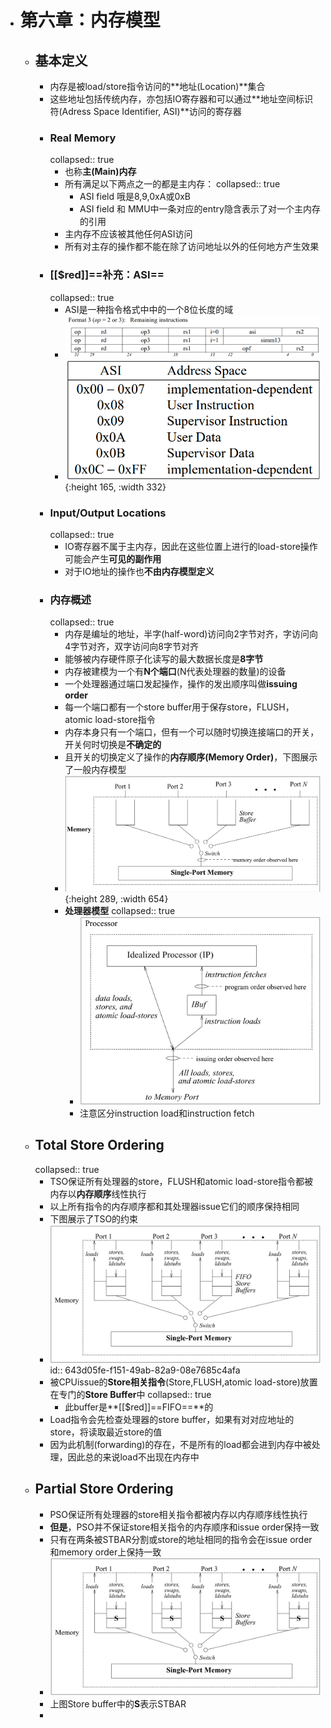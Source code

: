 - # 第六章：内存模型
	- ## 基本定义
		- 内存是被load/store指令访问的**地址(Location)**集合
		- 这些地址包括传统内存，亦包括IO寄存器和可以通过**地址空间标识符(Adress Space Identifier, ASI)**访问的寄存器
		- ### Real Memory
		  collapsed:: true
			- 也称**主(Main)内存**
			- 所有满足以下两点之一的都是主内存：
			  collapsed:: true
				- ASI field 哦是8,9,0xA或0xB
				- ASI field 和 MMU中一条对应的entry隐含表示了对一个主内存的引用
			- 主内存不应该被其他任何ASI访问
			- 所有对主存的操作都不能在除了访问地址以外的任何地方产生效果
		- ### [[$red]]==补充：ASI==
		  collapsed:: true
			- ASI是一种指令格式中中的一个8位长度的域
			- ![image.png](../assets/image_1681717906330_0.png)
			- ![image.png](../assets/image_1681717865367_0.png){:height 165, :width 332}
		- ### Input/Output Locations
		  collapsed:: true
			- IO寄存器不属于主内存，因此在这些位置上进行的load-store操作可能会产生**可见的副作用**
			- 对于IO地址的操作也**不由内存模型定义**
		- ### 内存概述
		  collapsed:: true
			- 内存是编址的地址，半字(half-word)访问向2字节对齐，字访问向4字节对齐，双字访问向8字节对齐
			- 能够被内存硬件原子化读写的最大数据长度是**8字节**
			- 内存被建模为一个有**N个端口**(N代表处理器的数量)的设备
			- 一个处理器通过端口发起操作，操作的发出顺序叫做**issuing order**
			- 每一个端口都有一个store buffer用于保存store，FLUSH，atomic load-store指令
			- 内存本身只有一个端口，但有一个可以随时切换连接端口的开关，开关何时切换是**不确定的**
			- 且开关的切换定义了操作的**内存顺序(Memory Order)**，下图展示了一般内存模型
			- ![image.png](../assets/image_1681719742175_0.png){:height 289, :width 654}
			- **处理器模型**
			  collapsed:: true
				- ![image.png](../assets/image_1681720152405_0.png)
				- 注意区分instruction load和instruction fetch
	- ## Total Store Ordering
	  collapsed:: true
		- TSO保证所有处理器的store，FLUSH和atomic load-store指令都被内存以**内存顺序**线性执行
		- 以上所有指令的内存顺序都和其处理器issue它们的顺序保持相同
		- 下图展示了TSO的约束
		- ![image.png](../assets/image_1681720833020_0.png)
		  id:: 643d05fe-f151-49ab-82a9-08e7685c4afa
		- 被CPUissue的**Store相关指令**(Store,FLUSH,atomic load-store)放置在专门的**Store Buffer**中
		  collapsed:: true
			- 此buffer是**[[$red]]==FIFO==**的
		- Load指令会先检查处理器的store buffer，如果有对对应地址的store，将读取最近store的值
		- 因为此机制(forwarding)的存在，不是所有的load都会进到内存中被处理，因此总的来说load不出现在内存中
	- ## Partial Store Ordering
		- PSO保证所有处理器的store相关指令都被内存以内存顺序线性执行
		- **但是**，PSO并不保证store相关指令的内存顺序和issue order保持一致
		- 只有在两条被STBAR分割或store的地址相同的指令会在issue order和memory order上保持一致
		- ![image.png](../assets/image_1681722185888_0.png)
		- 上图Store buffer中的**S**表示STBAR
		-